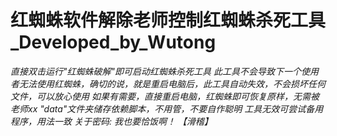 # 红蜘蛛软件解除老师控制红蜘蛛杀死工具_Developed_by_Wutong
*直接双击运行"红蜘蛛破解"即可启动红蜘蛛杀死工具*
*此工具不会导致下一个使用者无法使用红蜘蛛，确切的说，就是重启电脑后，此工具自动失效，不会损坏任何文件，可以放心使用*
*如果有需要，直接重启电脑，红蜘蛛即可恢复原样，无需被老师xx*
*"data"文件夹储存依赖脚本，不用管，不要自作聪明*
*工具无效可尝试备用程序，用法一致*
*关于密码: 我也要恰饭啊！ 【滑稽】*                                                                                                                                
